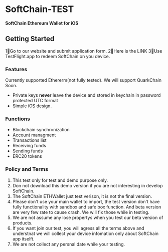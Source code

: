 # SoftChain-TEST

<p><b>SoftChain Ethereum Wallet for iOS </b></p>

## Getting Started

1⃣️Go to our website and submit application form.
2⃣️Here is the <a harf="https://softchain.io/tester"> LINK</a>
3⃣️Use TestFlight.app to redeem SoftChain on you device.

### Features
Currently supported Ethererm(not fully tested).
We will support QuarkChain Soon.

* Private keys <b>never</b> leave the device and stored in keychain in password protected UTC format
* Simple iOS design.

### Functions
*  Blockchain synchronization
*  Account managment
*  Transactions list
*  Receiving funds
*  Sending funds
*  ERC20 tokens

### Policy and Terms
1. This test only for test and demo purpose only.
2. Don not download this demo version if you are not interesting in develop SoftChain.
3. The SoftChain ETHWallet just test verison, it is not the final version.
4. Please don't use your main wallet to import, the test version don't have fully functionality with sandbox and safe box function. And beta version are very few rate to cause crash. We will fix those while in testing.
5. We are not assume any lose propertys when you test our beta version of products.
6. If you want join our test, you will agress all the terms above and understnat we will collect your device infomation only about SoftChain app itselft.
7. We are not collect any persnal date while your testing.
